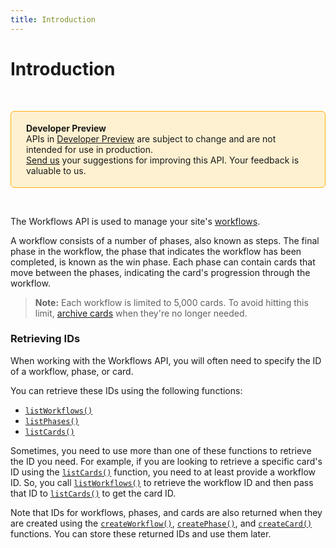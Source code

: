 ```yaml
---
title: Introduction
---
```


# Introduction

&nbsp;

<div style="background-color: #FEF1D1; padding: 18px 24px; border-radius: 6px; border: 1px solid #FDB10C; box-sizing: border-box; display: inline-block">
    <b>Developer Preview</b>
    <br/>
    <span>APIs in <a href="https://www.wix.com/velo/reference/api-overview/developer-preview">Developer Preview</a> are subject to change and are not intended for use in production.<br/><a href="mailto:velo-preview-feedback@wix.com">Send us</a> your suggestions for improving this API. Your feedback is valuable to us.</span>
</div>

&nbsp;

The Workflows API is used to manage your site's [workflows](https://support.wix.com/en/article/about-workflows).


A workflow consists of a number of phases, also known as steps. The final phase in the workflow, the phase that indicates the workflow has been completed, is known as the win phase. Each phase can contain cards that move between the phases, indicating the card's progression through the workflow.
 
> **Note:** Each workflow is limited to 5,000 cards. To avoid hitting this limit, [archive cards](wix-workflows-v2/cards/archivecard) when they're no longer needed.

### Retrieving IDs

 When working with the Workflows API, you will often need to specify the ID of a workflow, phase, or card.

You can retrieve these IDs using the following functions:

- [`listWorkflows()`](wix-workflows-v2/workflows/listWorkflows)
- [`listPhases()`](wix-workflows-v2/phases/listPhases)
- [`listCards()`](wix-workflows-v2/cards/listCards)

Sometimes, you need to use more than one of these functions to retrieve the ID you need. For example, if you are looking to retrieve a specific card's ID using the [`listCards()`](wix-workflows-v2/cards/listCards) function, you need to at least provide a workflow ID. So, you call [`listWorkflows()`](wix-workflows-v2/workflows/listWorkflows) to retrieve the workflow ID and then pass that ID to [`listCards()`](wix-workflows-v2/cards/listCards) to get the card ID.
 
Note that IDs for workflows, phases, and cards are also returned when they are created using the [`createWorkflow()`](wix-workflows-v2/workflows/createWorkflow), [`createPhase()`](wix-workflows-v2/phases/createPhase), and [`createCard()`](wix-workflows-v2/cards/createCard) functions. You can store these returned IDs and use them later.